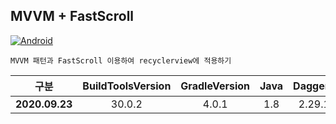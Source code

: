 ## MVVM + FastScroll
[![Android](https://img.shields.io/badge/Android-Java-green?style=flat-square)](https://developer.android.com/index.html)

````
MVVM 패턴과 FastScroll 이용하여 recyclerview에 적용하기
````

| <center>구분</center> | <center>BuildToolsVersion</center> | <center>GradleVersion</center> | <center>Java</center> | <center>Dagger2</center> | <center>ViewModel</center> |
|:--------:|:--------:|:--------:|:--------:|:--------:|:--------:|
| **2020.09.23** | <center> 30.0.2 </center> | <center> 4.0.1 </center> | <center>1.8<center> | <center>2.29.1<center> | <center>2.2.0<center> |
